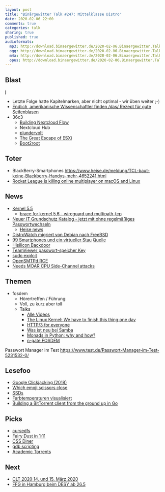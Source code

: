 ```yaml
---
layout: post
title: "Binärgewitter Talk #247: Mittelklasse Distro"
date: 2020-02-06 22:00
comments: true
categories: talk
sharing: true
published: true
audioformats:
  mp3: http://download.binaergewitter.de/2020-02-06.Binaergewitter.Talk.247.mp3
  ogg: http://download.binaergewitter.de/2020-02-06.Binaergewitter.Talk.247.ogg
  m4a: http://download.binaergewitter.de/2020-02-06.Binaergewitter.Talk.247.m4a
  opus: http://download.binaergewitter.de/2020-02-06.Binaergewitter.Talk.247.opus
---
```

## Blast
j
- Letzte Folge hatte Kapitelmarken, aber nicht optimal - wir üben weiter ;-)
- [Endlich, amerikanische Wissenschaftler finden /das/ Rezept für gute Seifenblasen]( https://arstechnica.com/science/2020/02/physicists-determine-the-optimal-soap-recipe-for-blowing-gigantic-bubbles/ )
- 36c3
  * [Building Nextcloud Flow]( https://media.ccc.de/v/36c3-oio-174-building-nextcloud-flow )
   - Nextcloud Hub
  * [plundervolt]( https://media.ccc.de/v/36c3-10883-plundervolt_flipping_bits_from_software_without_rowhammer )
  * [The Great Escape of ESXi](https://media.ccc.de/v/36c3-10505-the_great_escape_of_esxi )
  * [Boot2root]( https://media.ccc.de/v/36c3-10706-boot2root )

## Toter
- BlackBerry-Smartphones https://www.heise.de/meldung/TCL-baut-keine-Blackberry-Handys-mehr-4652241.html
- [Rocket League is killing online multiplayer on macOS and Linux]( https://www.theverge.com/platform/amp/2020/1/23/21078989/rocket-league-macos-linux-march-epic-games-online-multiplayer )

## News


- [Kernel 5.5]( https://www.heise.de/ct/artikel/Linux-5-5-freigegeben-Wireguard-Fundament-und-Performance-Verbesserungen-4605827.html )
  - [brace for kernel 5.6 - wireguard und multipath-tcp]( https://www.heise.de/newsticker/meldung/Linux-Kernel-5-6-wird-Wireguard-und-Multipath-TCP-unterstuetzen-4647825.html )
- [Neuer IT Grundschutz Katalog - jetzt mit ohne regelmäßiges Passwortwechseln]( https://www.bsi.bund.de/DE/Themen/ITGrundschutz/ITGrundschutzKompendium/itgrundschutzKompendium_node.html )
  - [Heise news]( https://www.heise.de/security/meldung/Passwoerter-BSI-verabschiedet-sich-vom-praeventiven-Passwort-Wechsel-4652481.html )
- [DistroWatch migriert von Debian nach FreeBSD]( https://www.heise.de/newsticker/meldung/DistroWatch-migriert-Server-von-Debian-zurueck-auf-FreeBSD-4651169.html )
- [99 Smartphones und ein virtueller Stau](https://www.heise.de/newsticker/meldung/Virtueller-Stau-auf-Google-Maps-als-Kunstwerk-4651651.html ) [Quelle]( http://www.simonweckert.com/googlemapshacks.html )
- [Hisilicon Backdoor]( https://www.zdnet.com/article/researcher-backdoor-mechanism-discovered-in-devices-using-hisilicon-chips/ )
- [TeamViewer passwort-speicher Key]( https://twitter.com/jedisct1/status/1224720442721800193 )
- [sudo exploit]( https://www.sudo.ws/alerts/pwfeedback.html )
- [OpenSMTPd RCE]( https://www.qualys.com/2020/01/28/cve-2020-7247/lpe-rce-opensmtpd.txt )
- [Needs MOAR CPU Side-Channel attacks]( https://cacheoutattack.com/ )

## Themen

- fosdem
  * Hörertreffen / Führung
  * Voll, zu kurz aber toll
  * Talks
    - [Alle Videos]( https://video.fosdem.org/2020/ ) 
    - [The Linux Kernel: We have to finish this thing one day]( https://ftp.osuosl.org/pub/fosdem/2020/Janson/linux_kernel.mp4 )
    - [HTTP/3 for everyone]( https://ftp.osuosl.org/pub/fosdem/2020/Janson/http3.mp4 )
    - [Was ist neu bei Samba](https://fosdem.org/2020/schedule/event/whats_new_in_samba/ )
    - [Monads in Python: why and how?]( https://ftp.osuosl.org/pub/fosdem/2020/UB2.252A/python2020_monads.mp4 )
    - [n-gate FOSDEM]( http://n-gate.com/fosdem/ )


Passwort Manager im Test
https://www.test.de/Passwort-Manager-im-Test-5231532-0/


## Lesefoo

- [Google Clickjacking (2018)]( https://blog.innerht.ml/google-yolo/ )
- [Which emoji scissors close]( https://wh0.github.io/2020/01/02/scissors.html )
- [SSDs]( http://kcall.co.uk/ssd/index.html )
- [Farbtemperaturen visualisiert]( i.imgur.com/3XnCaTF.jpg )
- [Building a BitTorrent client from the ground up in Go]( https://blog.jse.li/posts/torrent/ )


## Picks
- [cursedfs]( https://github.com/NieDzejkob/cursedfs )
- [Fairy Dust in 1:11]( https://regendrogenbogen.wordpress.com/2020/01/04/fairy-dust/ )
- [CSS Diner](http://flukeout.github.io/ )
- [gdb scripting]( https://news.ycombinator.com/item?id=22031219 )
- [Academic Torrents]( http://academictorrents.com/ )

 ## Next
- [CLT 2020 14. und 15. März 2020 ]( https://chemnitzer.linux-tage.de/2020/de/ )
- [FFG in Hamburg beim DESY ab 26.5]( https://guug.de/veranstaltung/ffg2020/ )
